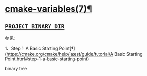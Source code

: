 # [cmake-variables(7)](https://cmake.org/cmake/help/latest/manual/cmake-variables.7.html#id1)[¶](https://cmake.org/cmake/help/latest/manual/cmake-variables.7.html#cmake-variables-7)





## [`PROJECT_BINARY_DIR`](https://cmake.org/cmake/help/latest/variable/PROJECT_BINARY_DIR.html)

参见: 

1、Step 1: A Basic Starting Point[¶](https://cmake.org/cmake/help/latest/guide/tutorial/A Basic Starting Point.html#step-1-a-basic-starting-point)

binary tree


